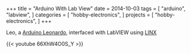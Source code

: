 +++
title = "Arduino With Lab View"
date = 2014-10-03
tags = [
  "arduino",
  "labview",
]
categories = [
  "hobby-electronics",
]
projects = [
  "hobby-electronics",
]
+++

Leo, a [Arduino Leonardo](https://store.arduino.cc/usa/arduino-leonardo-with-headers),
interfaced with LabVIEW using
[LINX](https://www.labviewmakerhub.com/doku.php?id=libraries:linx:start)

{{< youtube 66XhW4O0S_Y >}}
